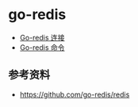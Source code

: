 <!-- ---
title: go-redis
date: 2020-10-23 06:34:40
category: showcode, redis
--- -->

# go-redis

* [Go-redis 连接](/redis/go-redis_client.md)
* [Go-redis 命令](/redis/go-redis_cmd.md)


## 参考资料

- https://github.com/go-redis/redis


